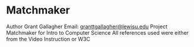 # Matchmaker
Author Grant Gallagher
Email: granttgallagher@lewisu.edu
Project Matchmaker for Intro to Computer Science
All references used were either from the Video Instruction or W3C
